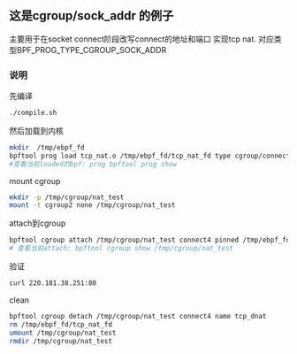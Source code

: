 ## 这是cgroup/sock_addr 的例子
主要用于在socket connect阶段改写connect的地址和端口 实现tcp nat. 
对应类型BPF_PROG_TYPE_CGROUP_SOCK_ADDR
### 说明
先编译
```bash
./compile.sh
```

然后加载到内核
```bash
mkdir  /tmp/ebpf_fd
bpftool prog load tcp_nat.o /tmp/ebpf_fd/tcp_nat_fd type cgroup/connect4
#查看当前loaded的bpf: prog bpftool prog show 
```

mount cgroup
```bash
mkdir -p /tmp/cgroup/nat_test
mount -t cgroup2 none /tmp/cgroup/nat_test
```

attach到cgroup
```bash
bpftool cgroup attach /tmp/cgroup/nat_test connect4 pinned /tmp/ebpf_fd/tcp_nat_fd
# 查看当前attach: bpftool cgroup show /tmp/cgroup/nat_test
```
验证
```bash
curl 220.181.38.251:80
```

clean
```bash
bpftool cgroup detach /tmp/cgroup/nat_test connect4 name tcp_dnat
rm /tmp/ebpf_fd/tcp_nat_fd
umount /tmp/cgroup/nat_test
rmdir /tmp/cgroup/nat_test
```





